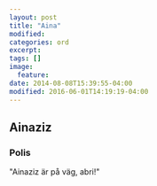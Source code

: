 ```yaml
---
layout: post
title: "Aina"
modified:
categories: ord
excerpt:
tags: []
image:
  feature:
date: 2014-08-08T15:39:55-04:00
modified: 2016-06-01T14:19:19-04:00
---
```


## Ainaziz

### Polis 

"Ainaziz är på väg, abri!"
